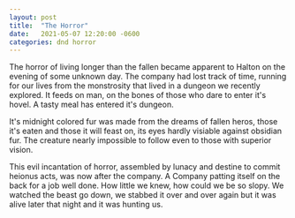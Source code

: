 ```yaml
---
layout: post
title:  "The Horror"
date:   2021-05-07 12:20:00 -0600
categories: dnd horror
---
```


The horror of living longer than the fallen became apparent to Halton on the evening of some unknown day. The company had lost track of time, running for our lives from the monstrosity that lived in a dungeon we recently explored. It feeds on man, on the bones of those who dare to enter it's hovel. A tasty meal has entered it's dungeon. 

It's midnight colored fur was made from the dreams of fallen heros, those it's eaten and those it will feast on, its eyes hardly visiable against obsidian fur. The creature nearly impossible to follow even to those with superior vision.

This evil incantation of horror, assembled by lunacy and destine to commit heionus acts, was now after the company. A Company patting itself on the back for a job well done. How little we knew, how could we be so slopy. We watched the beast go down, we stabbed it over and over again but it was alive later that night and it was hunting us.  